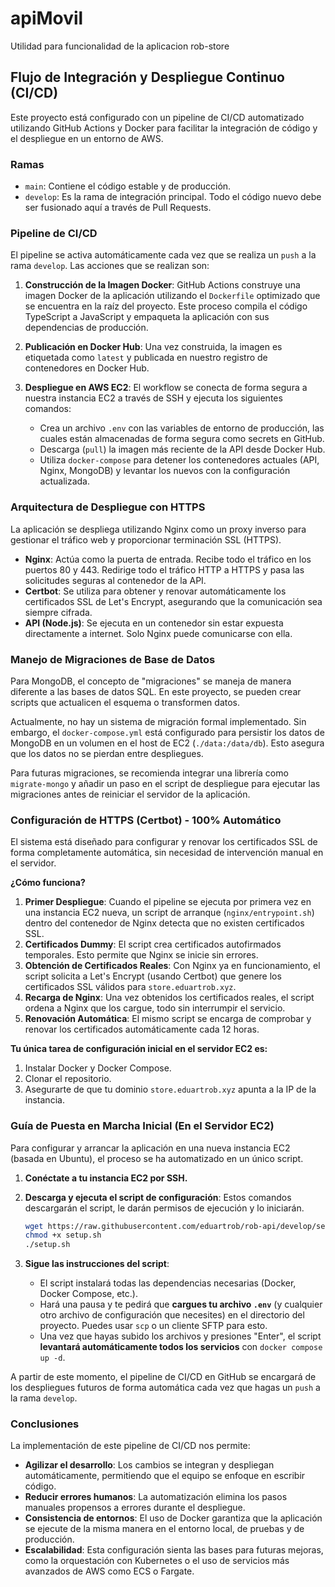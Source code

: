 # apiMovil

Utilidad para funcionalidad de la aplicacion rob-store

## Flujo de Integración y Despliegue Continuo (CI/CD)

Este proyecto está configurado con un pipeline de CI/CD automatizado utilizando GitHub Actions y Docker para facilitar la integración de código y el despliegue en un entorno de AWS.

### Ramas
- `main`: Contiene el código estable y de producción.
- `develop`: Es la rama de integración principal. Todo el código nuevo debe ser fusionado aquí a través de Pull Requests.

### Pipeline de CI/CD

El pipeline se activa automáticamente cada vez que se realiza un `push` a la rama `develop`. Las acciones que se realizan son:

1.  **Construcción de la Imagen Docker**: GitHub Actions construye una imagen Docker de la aplicación utilizando el `Dockerfile` optimizado que se encuentra en la raíz del proyecto. Este proceso compila el código TypeScript a JavaScript y empaqueta la aplicación con sus dependencias de producción.

2.  **Publicación en Docker Hub**: Una vez construida, la imagen es etiquetada como `latest` y publicada en nuestro registro de contenedores en Docker Hub.

3.  **Despliegue en AWS EC2**: El workflow se conecta de forma segura a nuestra instancia EC2 a través de SSH y ejecuta los siguientes comandos:
    - Crea un archivo `.env` con las variables de entorno de producción, las cuales están almacenadas de forma segura como secrets en GitHub.
    - Descarga (`pull`) la imagen más reciente de la API desde Docker Hub.
    - Utiliza `docker-compose` para detener los contenedores actuales (API, Nginx, MongoDB) y levantar los nuevos con la configuración actualizada.

### Arquitectura de Despliegue con HTTPS

La aplicación se despliega utilizando Nginx como un proxy inverso para gestionar el tráfico web y proporcionar terminación SSL (HTTPS).

- **Nginx**: Actúa como la puerta de entrada. Recibe todo el tráfico en los puertos 80 y 443. Redirige todo el tráfico HTTP a HTTPS y pasa las solicitudes seguras al contenedor de la API.
- **Certbot**: Se utiliza para obtener y renovar automáticamente los certificados SSL de Let's Encrypt, asegurando que la comunicación sea siempre cifrada.
- **API (Node.js)**: Se ejecuta en un contenedor sin estar expuesta directamente a internet. Solo Nginx puede comunicarse con ella.

### Manejo de Migraciones de Base de Datos

Para MongoDB, el concepto de "migraciones" se maneja de manera diferente a las bases de datos SQL. En este proyecto, se pueden crear scripts que actualicen el esquema o transformen datos.

Actualmente, no hay un sistema de migración formal implementado. Sin embargo, el `docker-compose.yml` está configurado para persistir los datos de MongoDB en un volumen en el host de EC2 (`./data:/data/db`). Esto asegura que los datos no se pierdan entre despliegues.

Para futuras migraciones, se recomienda integrar una librería como `migrate-mongo` y añadir un paso en el script de despliegue para ejecutar las migraciones antes de reiniciar el servidor de la aplicación.

### Configuración de HTTPS (Certbot) - 100% Automático

El sistema está diseñado para configurar y renovar los certificados SSL de forma completamente automática, sin necesidad de intervención manual en el servidor.

**¿Cómo funciona?**

1.  **Primer Despliegue**: Cuando el pipeline se ejecuta por primera vez en una instancia EC2 nueva, un script de arranque (`nginx/entrypoint.sh`) dentro del contenedor de Nginx detecta que no existen certificados SSL.
2.  **Certificados Dummy**: El script crea certificados autofirmados temporales. Esto permite que Nginx se inicie sin errores.
3.  **Obtención de Certificados Reales**: Con Nginx ya en funcionamiento, el script solicita a Let's Encrypt (usando Certbot) que genere los certificados SSL válidos para `store.eduartrob.xyz`.
4.  **Recarga de Nginx**: Una vez obtenidos los certificados reales, el script ordena a Nginx que los cargue, todo sin interrumpir el servicio.
5.  **Renovación Automática**: El mismo script se encarga de comprobar y renovar los certificados automáticamente cada 12 horas.

**Tu única tarea de configuración inicial en el servidor EC2 es:**

1.  Instalar Docker y Docker Compose.
2.  Clonar el repositorio.
3.  Asegurarte de que tu dominio `store.eduartrob.xyz` apunta a la IP de la instancia.

### Guía de Puesta en Marcha Inicial (En el Servidor EC2)

Para configurar y arrancar la aplicación en una nueva instancia EC2 (basada en Ubuntu), el proceso se ha automatizado en un único script.

1.  **Conéctate a tu instancia EC2 por SSH.**

2.  **Descarga y ejecuta el script de configuración**:
    Estos comandos descargarán el script, le darán permisos de ejecución y lo iniciarán.
    ```bash
    wget https://raw.githubusercontent.com/eduartrob/rob-api/develop/setup.sh
    chmod +x setup.sh
    ./setup.sh
    ```

3.  **Sigue las instrucciones del script**:
    *   El script instalará todas las dependencias necesarias (Docker, Docker Compose, etc.).
    *   Hará una pausa y te pedirá que **cargues tu archivo `.env`** (y cualquier otro archivo de configuración que necesites) en el directorio del proyecto. Puedes usar `scp` o un cliente SFTP para esto.
    *   Una vez que hayas subido los archivos y presiones "Enter", el script **levantará automáticamente todos los servicios** con `docker compose up -d`.

A partir de este momento, el pipeline de CI/CD en GitHub se encargará de los despliegues futuros de forma automática cada vez que hagas un `push` a la rama `develop`.

### Conclusiones

La implementación de este pipeline de CI/CD nos permite:
- **Agilizar el desarrollo**: Los cambios se integran y despliegan automáticamente, permitiendo que el equipo se enfoque en escribir código.
- **Reducir errores humanos**: La automatización elimina los pasos manuales propensos a errores durante el despliegue.
- **Consistencia de entornos**: El uso de Docker garantiza que la aplicación se ejecute de la misma manera en el entorno local, de pruebas y de producción.
- **Escalabilidad**: Esta configuración sienta las bases para futuras mejoras, como la orquestación con Kubernetes o el uso de servicios más avanzados de AWS como ECS o Fargate.
